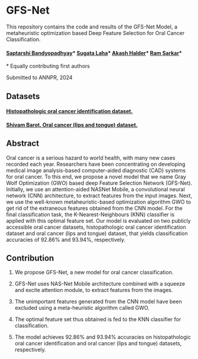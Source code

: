 # GFS-Net
This repository contains the code and results of the GFS-Net Model, a metaheuristic optimization based Deep Feature Selection for Oral Cancer Classification.

#### [Saptarshi Bandyopadhyay](https://www.linkedin.com/in/spiralsb3/)\* [Sugata Laha](https://www.linkedin.com/in/sugata-laha-0830871b1/)\* [Akash Halder](https://www.linkedin.com/in/akash-halder-1b315b1b7/)\* [Ram Sarkar](http://www.jaduniv.edu.in/profile.php?uid=686)\*
\* Equally contributing first authors

Submitted to ANNPR, 2024

## Datasets
#### [Histopathologic oral cancer identification dataset.](https://www.kaggle.com/datasets/ashenafifasilkebede/dataset)
#### [Shivam Barot. Oral cancer (lips and tongue) dataset.](https://www.kaggle.com/datasets/shivam17299/oral-cancer-lips-and-tongue-images)

## Abstract
Oral cancer is a serious hazard to world health, with many new cases recorded each year. Researchers have been concentrating on developing medical image analysis-based computer-aided diagnostic (CAD) systems for oral cancer. To this end, we propose a novel model that we name Gray Wolf Optimization (GWO) based deep Feature Selection Network (GFS-Net). Initially, we use an attention-aided NASNet Mobile, a convolutional neural network (CNN) architecture, to extract features from the input images. Next, we use the well-known metaheuristic-based optimization algorithm GWO to get rid of the extraneous features obtained from the CNN model. For the final classification task, the K-Nearest-Neighbours (KNN) classifier is applied with this optimal feature set. Our model is evaluated on two publicly accessible oral cancer datasets, histopathologic oral cancer identification dataset and oral cancer (lips and tongue) dataset, that yields classification accuracies of 92.86\% and 93.94\%, respectively.

## Contribution
1. We propose GFS-Net, a new model for oral cancer classification.

2. GFS-Net uses NAS-Net Mobile architecture combined with a squeeze and excite attention module, to extract features from the images.

3. The unimportant features generated from the CNN model have been excluded using a meta-heuristic algorithm called GWO.

4. The optimal feature set thus obtained is fed to the KNN classifier for classification.

5. The model achieves 92.86% and 93.94% accuracies on histopathologic oral cancer identification and oral cancer (lips and tongue) datasets, respectively.
